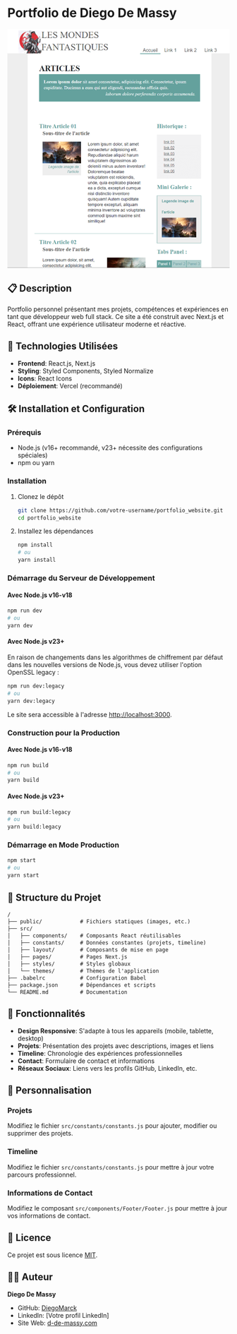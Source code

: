 # Portfolio de Diego De Massy

![Portfolio Preview](/public/images/LesMondesFantastiques.png)

## 📋 Description

Portfolio personnel présentant mes projets, compétences et expériences en tant que développeur web full stack. Ce site a été construit avec Next.js et React, offrant une expérience utilisateur moderne et réactive.

## 🚀 Technologies Utilisées

- **Frontend**: React.js, Next.js
- **Styling**: Styled Components, Styled Normalize
- **Icons**: React Icons
- **Déploiement**: Vercel (recommandé)

## 🛠️ Installation et Configuration

### Prérequis

- Node.js (v16+ recommandé, v23+ nécessite des configurations spéciales)
- npm ou yarn

### Installation

1. Clonez le dépôt
   ```bash
   git clone https://github.com/votre-username/portfolio_website.git
   cd portfolio_website
   ```

2. Installez les dépendances
   ```bash
   npm install
   # ou
   yarn install
   ```

### Démarrage du Serveur de Développement

#### Avec Node.js v16-v18
```bash
npm run dev
# ou
yarn dev
```

#### Avec Node.js v23+
En raison de changements dans les algorithmes de chiffrement par défaut dans les nouvelles versions de Node.js, vous devez utiliser l'option OpenSSL legacy :

```bash
npm run dev:legacy
# ou
yarn dev:legacy
```

Le site sera accessible à l'adresse [http://localhost:3000](http://localhost:3000).

### Construction pour la Production

#### Avec Node.js v16-v18
```bash
npm run build
# ou
yarn build
```

#### Avec Node.js v23+
```bash
npm run build:legacy
# ou
yarn build:legacy
```

### Démarrage en Mode Production

```bash
npm start
# ou
yarn start
```

## 📂 Structure du Projet

```
/
├── public/            # Fichiers statiques (images, etc.)
├── src/
│   ├── components/    # Composants React réutilisables
│   ├── constants/     # Données constantes (projets, timeline)
│   ├── layout/        # Composants de mise en page
│   ├── pages/         # Pages Next.js
│   ├── styles/        # Styles globaux
│   └── themes/        # Thèmes de l'application
├── .babelrc           # Configuration Babel
├── package.json       # Dépendances et scripts
└── README.md          # Documentation
```

## 📱 Fonctionnalités

- **Design Responsive**: S'adapte à tous les appareils (mobile, tablette, desktop)
- **Projets**: Présentation des projets avec descriptions, images et liens
- **Timeline**: Chronologie des expériences professionnelles
- **Contact**: Formulaire de contact et informations
- **Réseaux Sociaux**: Liens vers les profils GitHub, LinkedIn, etc.

## 🔧 Personnalisation

### Projets

Modifiez le fichier `src/constants/constants.js` pour ajouter, modifier ou supprimer des projets.

### Timeline

Modifiez le fichier `src/constants/constants.js` pour mettre à jour votre parcours professionnel.

### Informations de Contact

Modifiez le composant `src/components/Footer/Footer.js` pour mettre à jour vos informations de contact.

## 📄 Licence

Ce projet est sous licence [MIT](LICENSE).

## 👨‍💻 Auteur

**Diego De Massy**
- GitHub: [DiegoMarck](https://github.com/DiegoMarck)
- LinkedIn: [Votre profil LinkedIn]
- Site Web: [d-de-massy.com](https://d-de-massy.com)
